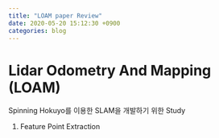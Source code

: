 ```yaml
---
title: "LOAM paper Review"
date: 2020-05-20 15:12:30 +0900
categories: blog
---
```


# Lidar Odometry And Mapping (LOAM) 
  
Spinning Hokuyo를 이용한 SLAM을 개발하기 위한 Study

1. Feature Point Extraction



